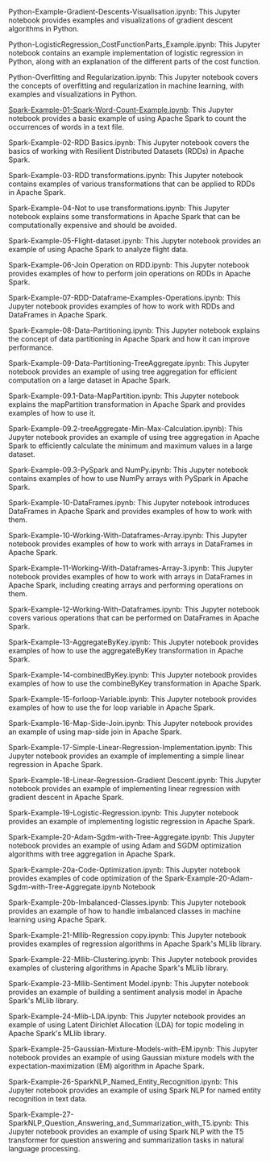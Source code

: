 Python-Example-Gradient-Descents-Visualisation.ipynb: This Jupyter notebook provides examples and visualizations of gradient descent algorithms in Python.

Python-LogisticRegression_CostFunctionParts_Example.ipynb: This Jupyter notebook contains an example implementation of logistic regression in Python, along with an explanation of the different parts of the cost function.

Python-Overfitting and Regularization.ipynb: This Jupyter notebook covers the concepts of overfitting and regularization in machine learning, with examples and visualizations in Python.

[Spark-Example-01-Spark-Word-Count-Example.ipynb](Spark-Example-01-Spark-Word-Count-Example.ipynb): This Jupyter notebook provides a basic example of using Apache Spark to count the occurrences of words in a text file.

Spark-Example-02-RDD Basics.ipynb: This Jupyter notebook covers the basics of working with Resilient Distributed Datasets (RDDs) in Apache Spark.

Spark-Example-03-RDD transformations.ipynb: This Jupyter notebook contains examples of various transformations that can be applied to RDDs in Apache Spark.

Spark-Example-04-Not to use transformations.ipynb: This Jupyter notebook explains some transformations in Apache Spark that can be computationally expensive and should be avoided.

Spark-Example-05-Flight-dataset.ipynb: This Jupyter notebook provides an example of using Apache Spark to analyze flight data.

Spark-Example-06-Join Operation on RDD.ipynb: This Jupyter notebook provides examples of how to perform join operations on RDDs in Apache Spark.

Spark-Example-07-RDD-Dataframe-Examples-Operations.ipynb: This Jupyter notebook provides examples of how to work with RDDs and DataFrames in Apache Spark.

Spark-Example-08-Data-Partitioning.ipynb: This Jupyter notebook explains the concept of data partitioning in Apache Spark and how it can improve performance.

Spark-Example-09-Data-Partitioning-TreeAggregate.ipynb: This Jupyter notebook provides an example of using tree aggregation for efficient computation on a large dataset in Apache Spark.

Spark-Example-09.1-Data-MapPartition.ipynb: This Jupyter notebook explains the mapPartition transformation in Apache Spark and provides examples of how to use it.

Spark-Example-09.2-treeAggregate-Min-Max-Calculation.ipynb): This Jupyter notebook provides an example of using tree aggregation in Apache Spark to efficiently calculate the minimum and maximum values in a large dataset.

Spark-Example-09.3-PySpark and NumPy.ipynb: This Jupyter notebook contains examples of how to use NumPy arrays with PySpark in Apache Spark.

Spark-Example-10-DataFrames.ipynb: This Jupyter notebook introduces DataFrames in Apache Spark and provides examples of how to work with them.

Spark-Example-10-Working-With-Dataframes-Array.ipynb: This Jupyter notebook provides examples of how to work with arrays in DataFrames in Apache Spark.

Spark-Example-11-Working-With-Dataframes-Array-3.ipynb: This Jupyter notebook provides examples of how to work with arrays in DataFrames in Apache Spark, including creating arrays and performing operations on them.

Spark-Example-12-Working-With-Dataframes.ipynb: This Jupyter notebook covers various operations that can be performed on DataFrames in Apache Spark.

Spark-Example-13-AggregateByKey.ipynb: This Jupyter notebook provides examples of how to use the aggregateByKey transformation in Apache Spark.

Spark-Example-14-combinedByKey.ipynb: This Jupyter notebook provides examples of how to use the combineByKey transformation in Apache Spark.

Spark-Example-15-forloop-Variable.ipynb: This Jupyter notebook provides examples of how to use the for loop variable in Apache Spark.

Spark-Example-16-Map-Side-Join.ipynb: This Jupyter notebook provides an example of using map-side join in Apache Spark.

Spark-Example-17-Simple-Linear-Regression-Implementation.ipynb: This Jupyter notebook provides an example of implementing a simple linear regression in Apache Spark.

Spark-Example-18-Linear-Regression-Gradient Descent.ipynb: This Jupyter notebook provides an example of implementing linear regression with gradient descent in Apache Spark.

Spark-Example-19-Logistic-Regression.ipynb: This Jupyter notebook provides an example of implementing logistic regression in Apache Spark.

Spark-Example-20-Adam-Sgdm-with-Tree-Aggregate.ipynb: This Jupyter notebook provides an example of using Adam and SGDM optimization algorithms with tree aggregation in Apache Spark.

Spark-Example-20a-Code-Optimization.ipynb: This Jupyter notebook provides examples of code optimization of the Spark-Example-20-Adam-Sgdm-with-Tree-Aggregate.ipynb Notebook

Spark-Example-20b-Imbalanced-Classes.ipynb: This Jupyter notebook provides an example of how to handle imbalanced classes in machine learning using Apache Spark.

Spark-Example-21-Mllib-Regression copy.ipynb: This Jupyter notebook provides examples of regression algorithms in Apache Spark's MLlib library.

Spark-Example-22-Mllib-Clustering.ipynb: This Jupyter notebook provides examples of clustering algorithms in Apache Spark's MLlib library.

Spark-Example-23-Mllib-Sentiment Model.ipynb: This Jupyter notebook provides an example of building a sentiment analysis model in Apache Spark's MLlib library.

Spark-Example-24-Mlib-LDA.ipynb: This Jupyter notebook provides an example of using Latent Dirichlet Allocation (LDA) for topic modeling in Apache Spark's MLlib library.

Spark-Example-25-Gaussian-Mixture-Models-with-EM.ipynb: This Jupyter notebook provides an example of using Gaussian mixture models with the expectation-maximization (EM) algorithm in Apache Spark.

Spark-Example-26-SparkNLP_Named_Entity_Recognition.ipynb: This Jupyter notebook provides an example of using Spark NLP for named entity recognition in text data.

Spark-Example-27-SparkNLP_Question_Answering_and_Summarization_with_T5.ipynb: This Jupyter notebook provides an example of using Spark NLP with the T5 transformer for question answering and summarization tasks in natural language processing.

